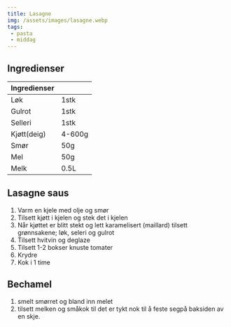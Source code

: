 ```yaml
---
title: Lasagne
img: /assets/images/lasagne.webp
tags: 
 - pasta
 - middag
---
```


## Ingredienser 

| Ingredienser |        |
| ---          | ---    |
| Løk          | 1stk   |
| Gulrot       | 1stk   |
| Selleri      | 1stk   |
| Kjøtt(deig)  | 4-600g |
| Smør         | 50g    |
| Mel          | 50g    |
| Melk         | 0.5L   |

## Lasagne saus
1. Varm en kjele med olje og smør
2. Tilsett kjøtt i kjelen og stek det i kjelen
3. Når kjøttet er blitt stekt og lett karamelisert (maillard) tilsett grønnsakene; løk, seleri og gulrot
4. Tilsett hvitvin og deglaze
5. Tilsett 1-2 bokser knuste tomater
6. Krydre
7. Kok i 1 time

## Bechamel
1. smelt smørret og bland inn melet
2. tilsett melken og småkok til det er tykt nok til å feste segpå baksiden av en skje.


